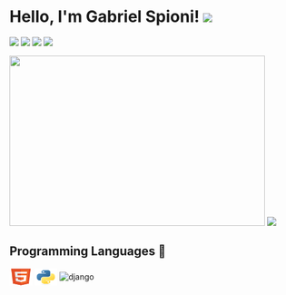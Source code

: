 <h1 align="left">
Hello, I'm Gabriel Spioni!  <img src="https://pa1.narvii.com/6618/301a8cfdc5570343fbfeb877a57c61b515bd8c54_hq.gif" width="100">
</h1>
<div> 
  <a href="https://www.youtube.com/channel/UCh58BMkkUIcxc1CrfhL2Xwg" target="_blank"><img src="https://img.shields.io/badge/YouTube-FF0000?style=for-the-badge&logo=youtube&logoColor=white" target="_blank"></a>
  <a href="https://instagram.com/guebis_112" target="_blank"><img src="https://img.shields.io/badge/-Instagram-%23E4405F?style=for-the-badge&logo=instagram&logoColor=white" target="_blank"></a>
  <a href = "mailto:gabrielprivate123@gmail.com"><img src="https://img.shields.io/badge/-Gmail-%23333?style=for-the-badge&logo=gmail&logoColor=white" target="_blank"></a>
  <a href="https://www.twitch.tv/gabs112" target="_blank"><img src="https://img.shields.io/badge/Twitch-9146FF?style=for-the-badge&logo=twitch&logoColor=white" target="_blank"></a>
 
<img src="https://github-readme-stats.vercel.app/api?username=GAGabis&show_icons=true&theme=synthwave&include_all_commits=true&count_private=true" width="450" height="300"/>  <img src="https://github-readme-stats.vercel.app/api/top-langs/?username=GAGabis&layout=compact&langs_count=7&theme=highcontrast" width="450"/>


## Programming Languages 🤖
  <img align="center" alt="ga-HTML" height="30" width="40" src="https://raw.githubusercontent.com/devicons/devicon/master/icons/html5/html5-original.svg">
  <img align="center" alt="ga-Python" height="30" width="40" src="https://raw.githubusercontent.com/devicons/devicon/master/icons/python/python-original.svg">
  <img align="center" alt="django" height="30" width="40" src="https://icongr.am/devicon/django-original.svg?size=128&color=currentColor ">
</div>
